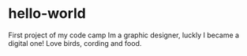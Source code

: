 # hello-world
First project of my code camp
Im a graphic designer, luckly I became a digital one! Love birds, cording and food. 
